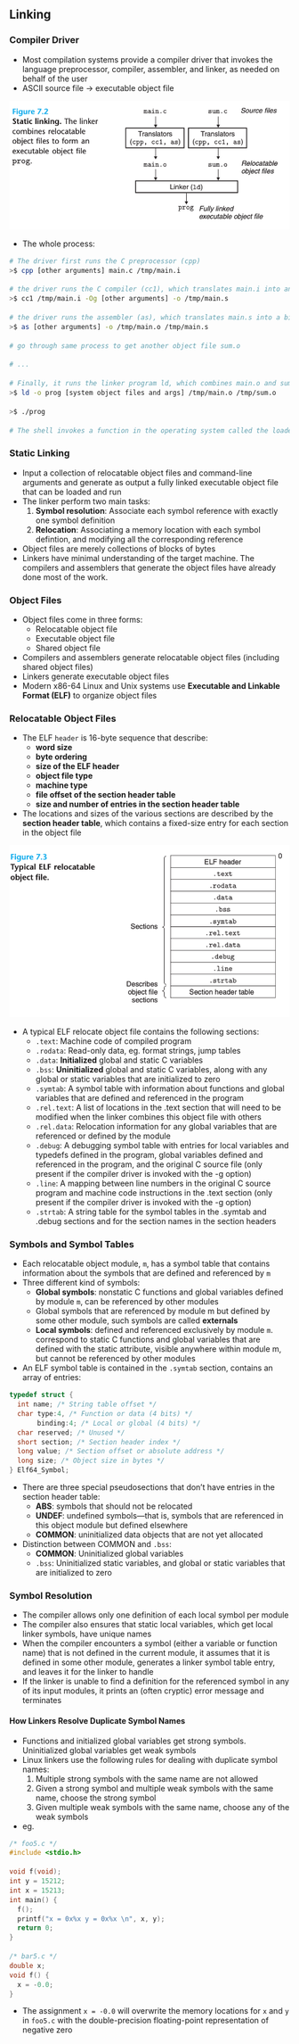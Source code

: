 ## Linking

### Compiler Driver

- Most compilation systems provide a compiler driver that invokes the language preprocessor, compiler, assembler, and linker, as needed on behalf of the user
- ASCII source file -> executable object file

![](./static_linking.png)

- The whole process:

```bash
# The driver first runs the C preprocessor (cpp)
>$ cpp [other arguments] main.c /tmp/main.i

# the driver runs the C compiler (cc1), which translates main.i into an ASCII assembly-language file main.s
>$ cc1 /tmp/main.i -Og [other arguments] -o /tmp/main.s

# the driver runs the assembler (as), which translates main.s into a binary relocatable object file main.o
>$ as [other arguments] -o /tmp/main.o /tmp/main.s

# go through same process to get another object file sum.o

# ...

# Finally, it runs the linker program ld, which combines main.o and sum.o, along with the necessary system object files, to create the binary executable object file prog
>$ ld -o prog [system object files and args] /tmp/main.o /tmp/sum.o

>$ ./prog

# The shell invokes a function in the operating system called the loader, which copies the code and data in the executable file prog into memory, and then transfers control to the beginning of the program
```

### Static Linking

- Input a collection of relocatable object files and command-line arguments and generate as output a fully linked executable object file that can be loaded and run
- The linker perform two main tasks:
  1. **Symbol resolution**: Associate each symbol reference with exactly one symbol definition
  2. **Relocation**: Associating a memory location with each symbol defintion, and modifying all the corresponding reference
- Object files are merely collections of blocks of bytes
- Linkers have minimal understanding of the target machine. The compilers and assemblers that generate the object files have already done most of the work.

### Object Files

- Object files come in three forms:
  - Relocatable object file
  - Executable object file
  - Shared object file
- Compilers and assemblers generate relocatable object files (including shared object files)
- Linkers generate executable object files
- Modern x86-64 Linux and Unix systems use **Executable and Linkable Format (ELF)** to organize object files

### Relocatable Object Files

- The ELF `header` is 16-byte sequence that describe:
  - **word size**
  - **byte ordering**
  - **size of the ELF header**
  - **object file type**
  - **machine type**
  - **file offset of the section header table**
  - **size and number of entries in the section header table**
- The locations and sizes of the various sections are described by the **section header table**, which contains a fixed-size entry for each section in the object file

![](./typical_elf_relocatable_object_file.png)

- A typical ELF relocate object file contains the following sections:
  - `.text`: Machine code of compiled program
  - `.rodata`: Read-only data, eg. format strings, jump tables
  - `.data`: **Initialized** global and static C variables
  - `.bss`: **Uninitialized** global and static C variables, along with any global or static variables that are initialized to zero
  - `.symtab`: A symbol table with information about functions and global variables that are defined and referenced in the program
  - `.rel.text`: A list of locations in the .text section that will need to be modified when the linker combines this object file with others
  - `.rel.data`: Relocation information for any global variables that are referenced or defined by the module
  - `.debug`: A debugging symbol table with entries for local variables and typedefs defined in the program, global variables defined and referenced in the program, and the original C source file (only present if the compiler driver is invoked with the -g option)
  - `.line`: A mapping between line numbers in the original C source program and machine code instructions in the .text section (only present if the compiler driver is invoked with the -g option)
  - `.strtab`: A string table for the symbol tables in the .symtab and .debug sections and for the section names in the section headers

### Symbols and Symbol Tables

- Each relocatable object module, `m`, has a symbol table that contains information about the symbols that are defined and referenced by `m`
- Three different kind of symbols:
  - **Global symbols**: nonstatic C functions and global variables defined by module `m`, can be referenced by other modules
  - Global symbols that are referenced by module m but defined by some other module, such symbols are called **externals**
  - **Local symbols**: defined and referenced exclusively by module `m`. correspond to static C functions and global variables that are defined with the static attribute, visible anywhere within module m, but cannot be referenced by other modules
- An ELF symbol table is contained in the `.symtab` section, contains an array of entries:

```c
typedef struct {
  int name; /* String table offset */
  char type:4, /* Function or data (4 bits) */
       binding:4; /* Local or global (4 bits) */
  char reserved; /* Unused */
  short section; /* Section header index */
  long value; /* Section offset or absolute address */
  long size; /* Object size in bytes */
} Elf64_Symbol;
```

- There are three special pseudosections that don’t have entries in the section header table:
  - **ABS**: symbols that should not be relocated
  - **UNDEF**: undefined symbols—that is, symbols that are referenced in this object module but defined elsewhere
  - **COMMON**: uninitialized data objects that are not yet allocated
- Distinction between COMMON and `.bss`:
  - **COMMON**: Uninitialized global variables
  - `.bss`: Uninitialized static variables, and global or static variables that are initialized to zero

### Symbol Resolution

- The compiler allows only one definition of each local symbol per module
- The compiler also ensures that static local variables, which get local linker symbols, have unique names
- When the compiler encounters a symbol (either a variable or function name) that is not defined in the current module, it assumes that it is defined in some other module, generates a linker symbol table entry, and leaves it for the linker to handle
- If the linker is unable to find a definition for the referenced symbol in any of its input modules, it prints an (often cryptic) error message and terminates

#### How Linkers Resolve Duplicate Symbol Names

- Functions and initialized global variables get strong symbols. Uninitialized global variables get weak symbols
- Linux linkers use the following rules for dealing with duplicate symbol names:
  1. Multiple strong symbols with the same name are not allowed
  2. Given a strong symbol and multiple weak symbols with the same name, choose the strong symbol
  3. Given multiple weak symbols with the same name, choose any of the weak symbols
- eg.

```c
/* foo5.c */
#include <stdio.h>

void f(void);
int y = 15212;
int x = 15213;
int main() {
  f();
  printf("x = 0x%x y = 0x%x \n", x, y);
  return 0;
}

/* bar5.c */
double x;
void f() {
  x = -0.0;
}
```

- The assignment `x = -0.0` will overwrite the memory locations for `x` and `y` in `foo5.c` with the double-precision floating-point representation of negative zero